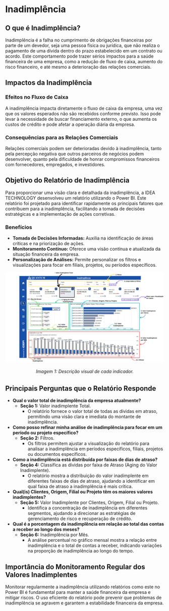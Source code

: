 # Inadimplência

## O que é Inadimplência?

Inadimplência é a falha no cumprimento de obrigações financeiras por parte de um devedor,
seja uma pessoa física ou jurídica, que não realiza o pagamento de uma dívida dentro do prazo
estabelecido em um contrato ou acordo. Este comportamento pode trazer sérios impactos para
a saúde financeira de uma empresa, como a redução de fluxo de caixa, aumento do risco
financeiro, e até mesmo a deterioração das relações comerciais.

## Impactos da Inadimplência

### Efeitos no Fluxo de Caixa

A inadimplência impacta diretamente o fluxo de caixa da empresa, uma vez que os valores
esperados não são recebidos conforme previsto. Isso pode levar à necessidade de buscar
financiamento externo, o que aumenta os custos de crédito e pode afetar a operação diária da
empresa.

### Consequências para as Relações Comerciais

Relações comerciais podem ser deterioradas devido à inadimplência, tanto pela percepção
negativa que outros parceiros de negócios podem desenvolver, quanto pela dificuldade de
honrar compromissos financeiros com fornecedores, empregados, e investidores.

## Objetivo do Relatório de Inadimplência

Para proporcionar uma visão clara e detalhada da inadimplência, a IDEA TECHNOLOGY
desenvolveu um relatório utilizando o Power BI. Este relatório foi projetado para identificar
rapidamente os principais fatores que contribuem para a inadimplência, facilitando a tomada de
decisões estratégicas e a implementação de ações corretivas.

### Benefícios
- **Tomada de Decisões Informadas:** Auxilia na identificação de áreas críticas e na priorização
de ações.
- **Monitoramento Contínuo:** Oferece uma visão contínua e atualizada da situação financeira
da empresa.
- **Personalização de Análises:** Permite personalizar os filtros e visualizações para focar em
filiais, projetos, ou períodos específicos.

![inadimplencia_detail](../assets/inad_details.jpeg)

<h6 align = "center"> Imagem 1: Descrição visual de cada indicador.</h6>

## Principais Perguntas que o Relatório Responde

- **Qual o valor total de inadimplência da empresa atualmente?**
    - **Seção 1:** Valor inadimplente Total.
        - O relatório fornece o valor total de todas as dívidas em atraso, permitindo uma visão clara e imediata do montante de inadimplência.
- **Como posso refinar minha análise de inadimplência para focar em um período ou projeto
específico?**
    - **Seção 2:** Filtros. 
        - Os filtros permitem ajustar a visualização do relatório para analisar a inadimplência
em períodos específicos, filiais, projetos ou documentos específicos.
- **Como a inadimplência está distribuída por faixas de dias de atraso?**
    - **Seção 4:** Classifica as dívidas por faixa de Atraso (Aging do Valor Inadimplente). 
        - O relatório mostra a distribuição do valor inadimplente em diferentes faixas de dias
de atraso, ajudando a identificar em qual faixa de atraso a inadimplência é mais
crítica.
- **Qual(is) Clientes, Origem, Filial ou Projeto têm os maiores valores inadimplentes?**
    - **Seção 5:** Valor Inadimplente por Clientes, Origem, Filial ou Projeto. 
        - Identifica a concentração de inadimplência em diferentes segmentos, ajudando a
direcionar as estratégias de gerenciamento de risco e recuperação de crédito.
- **Qual é a porcentagem da inadimplência em relação ao total das contas a receber ao longo
dos meses?**
    - **Seção 6:** Inadimplência por Mês. 
        - A análise percentual no gráfico mensal mostra a relação entre inadimplência e o total de contas a receber, indicando variações na proporção de inadimplência ao longo do tempo.
  
## Importância do Monitoramento Regular dos Valores Inadimplentes

Monitorar regularmente a inadimplência utilizando relatórios como este no Power BI é
fundamental para manter a saúde financeira da empresa e mitigar riscos. O uso eficiente 
do relatório pode prevenir que problemas de inadimplência se agravem e garantem a
estabilidade financeira da empresa.
